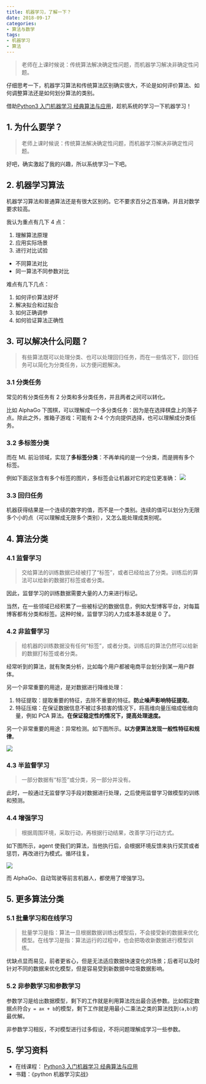 ```yaml
---
title: 机器学习，了解一下？
date: 2018-09-17
categories:
- 算法与数学
tags:
- 机器学习
- 算法
---
```


> 老师在上课时候说：传统算法解决确定性问题，而机器学习解决非确定性问题。

仔细思考一下，机器学习算法和传统算法区别确实很大，不论是如何评价算法、如何调整算法还是如何划分算法的类别。

借助[Python3 入门机器学习 经典算法与应用](https://coding.imooc.com/class/169.html)，趁机系统的学习一下机器学习！

<!-- more -->

## 1. 为什么要学？

> 老师上课时候说：传统算法解决确定性问题，而机器学习解决非确定性问题。

好吧，确实激起了我的兴趣，所以系统学习一下吧。

## 2. 机器学习算法

机器学习算法和普通算法还是有很大区别的。它不要求百分之百准确，并且对数学要求较高。

我认为重点有几下 4 点：

1. 理解算法原理
2. 应用实际场景
3. 进行对比试验
  - 不同算法对比
  - 同一算法不同参数对比

难点有几下几点：

1. 如何评价算法好坏
2. 解决拟合和过拟合
3. 如何正确调参
4. 如何验证算法正确性

## 3. 可以解决什么问题？

> 有些算法既可以处理分类、也可以处理回归任务，而在一些情况下，回归任务可以简化为分类任务，以方便问题解决。

### 3.1 分类任务

常见的有分类任务有 2 分类和多分类任务，并且两者之间可以转化。

比如 AlphaGo 下围棋，可以理解成一个多分类任务：因为是在选择棋盘上的落子点。除此之外，推箱子游戏：可能有 2-4 个方向提供选择，也可以理解成分类任务。

### 3.2 多标签分类

而在 ML 前沿领域，实现了**多标签分类**：不再单纯的是一个分类，而是拥有多个标签。

例如下面这张含有多个标签的图片，多标签会让机器对它的定位更准确：
![](/images/算法与数学/机器学习，了解一下？/1.png)

### 3.3 回归任务

机器获得结果是一个连续的数字的值，而不是一个类别。连续的值可以划分为无限多个小的点（可以理解成无限多个类别），又怎么能处理成类别呢。

## 4. 算法分类

### 4.1 监督学习

> 交给算法的训练数据已经被打了“标签”，或者已经给出了分类。训练后的算法可以给新的数据打标签或者分类。

因此，监督学习的训练数据需要大量的人力来进行标记。

当然，在一些领域已经积累了一些被标记的数据信息，例如大型博客平台，对每篇博客都有分类和标签。这种时候，监督学习的人力成本基本就是 0 了。

### 4.2 非监督学习

> 给机器的训练数据没有任何“标签”，或者分类。训练后的算法仍然可以给新的数据打标签或者分类。

经常听到的算法，就有聚类分析，比如每个用户都被电商平台划分到某一用户群体。

另一个非常重要的用途，是对数据进行降维处理：

1. 特征提取：提取重要的特征，去除不重要的特征。**防止噪声影响特征提取**。
2. 特征压缩：在保证数据信息不被过多损害的情况下，将高维向量压缩成低维向量，例如 PCA 算法。**在保证稳定性的情况下，提高处理速度。**

另一个非常重要的用途：异常检测。如下图所示。**以方便算法发现一般性特征和规律**。

![](/images/算法与数学/机器学习，了解一下？/2.png)

### 4.3 半监督学习

> 一部分数据有“标签”或分类，另一部分并没有。

此时，一般通过无监督学习手段对数据进行处理，之后使用监督学习做模型的训练和预测。

### 4.4 增强学习

> 根据周围环境，采取行动，再根据行动结果，改善学习行动方式。

如下图所示，agent 使我们的算法，当他执行后，会根据环境反馈来执行奖赏或者惩罚，再改进行为模式。循环往复。

![](/images/算法与数学/机器学习，了解一下？/3.png)

而 AlphaGo、自动驾驶等前言机器人，都使用了增强学习。

## 5. 更多算法分类

### 5.1 批量学习和在线学习

> 批量学习是指：算法一旦根据数据训练出模型后，不会接受新的数据来优化模型。在线学习是指：算法运行的过程中，也会把吸收新数据进行模型训练。

优缺点显而易见，前者更省心，但是无法适应数据快速变化的场景；后者可以及时针对不同的数据来优化模型，但是容易受到新数据中垃圾数据影响。

### 5.2 非参数学习和参数学习

参数学习是给出数据模型，剩下的工作就是利用算法找出最合适参数。比如假定数据点符合`y = ax + b`的模型，剩下工作就是用最小二乘法之类的算法找到`(a,b)`的最优解。

非参数学习相反，不对模型进行过多假设，不将问题理解成学习一些参数。

## 5. 学习资料

- 在线课程：
  [Python3 入门机器学习 经典算法与应用](https://coding.imooc.com/class/169.html)
- 书籍：《python 机器学习实战》
